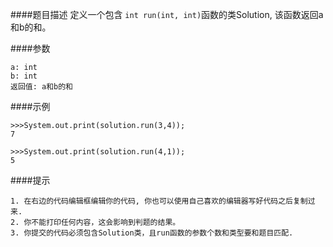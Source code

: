 ####题目描述
定义一个包含 `int run(int, int)`函数的类Solution, 该函数返回a和b的和。


####参数
```
a: int
b: int
返回值: a和b的和
```

####示例
```
>>>System.out.print(solution.run(3,4));
7

>>>System.out.print(solution.run(4,1));
5
```

####提示
```
1. 在右边的代码编辑框编辑你的代码, 你也可以使用自己喜欢的编辑器写好代码之后复制过来.
2. 你不能打印任何内容，这会影响到判题的结果。
3. 你提交的代码必须包含Solution类，且run函数的参数个数和类型要和题目匹配. 
